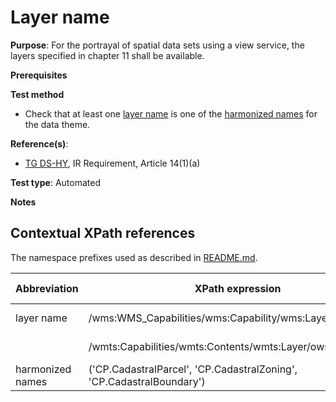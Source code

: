 # Layer name

**Purpose**: For the portrayal of spatial data sets using a view service, the layers specified in chapter 11 shall be available.

**Prerequisites**

**Test method**

* Check that at least one [layer name](#name) is one of the [harmonized names](#names) for the data theme.

**Reference(s)**:

* [TG DS-HY](http://inspire.ec.europa.eu/id/ats/data-hy/3.1/hy-portrayal/README#ref_TG_DS_HY), IR Requirement, Article 14(1)(a)

**Test type**: Automated

**Notes**

## Contextual XPath references

The namespace prefixes used as described in [README.md](http://inspire.ec.europa.eu/id/ats/data-hy/3.1/hy-portrayal/README#namespaces).

Abbreviation                                     |  XPath expression												|  Parameter  value
------------------------------------------------ | ---------------------------------------------------------------	| ---------------------------------------------------------------
layer name <a name="name"></a> | /wms:WMS_Capabilities/wms:Capability/wms:Layer/wms:Name | ISO 19128
                                 | /wmts:Capabilities/wmts:Contents/wmts:Layer/ows:Identifier | WMTS 1.0.0
harmonized names <a name="names"></a> | ('CP.CadastralParcel', 'CP.CadastralZoning', 'CP.CadastralBoundary')
